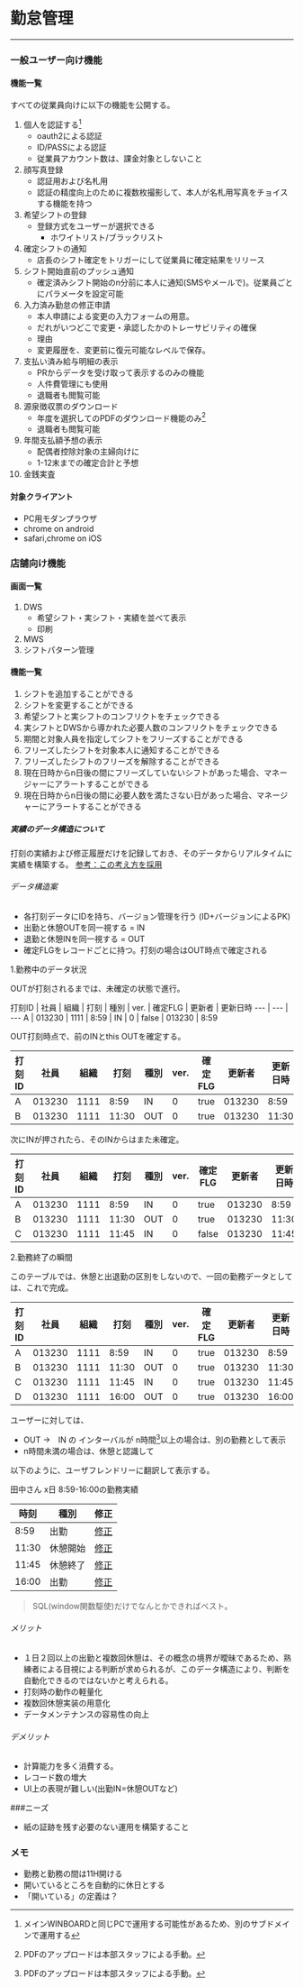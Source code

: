 # 勤怠管理
***
### 一般ユーザー向け機能
#### 機能一覧
すべての従業員向けに以下の機能を公開する。

1. 個人を認証する[^2]
    * oauth2による認証
    * ID/PASSによる認証
    * 従業員アカウント数は、課金対象としないこと
1. 顔写真登録
    * 認証用および名札用
    * 認証の精度向上のために複数枚撮影して、本人が名札用写真をチョイスする機能を持つ
1. 希望シフトの登録
    * 登録方式をユーザーが選択できる
      * ホワイトリスト/ブラックリスト
1. 確定シフトの通知
    * 店長のシフト確定をトリガーにして従業員に確定結果をリリース
1. シフト開始直前のプッシュ通知
    * 確定済みシフト開始のn分前に本人に通知(SMSやメールで)。従業員ごとにパラメータを設定可能
1. 入力済み勤怠の修正申請
    * 本人申請による変更の入力フォームの用意。
    * だれがいつどこで変更・承認したかのトレーサビリティの確保
    * 理由
    * 変更履歴を、変更前に復元可能なレベルで保存。
1. 支払い済み給与明細の表示
    * PRからデータを受け取って表示するのみの機能
    * 人件費管理にも使用
    * 退職者も閲覧可能
1. 源泉徴収票のダウンロード
    * 年度を選択してのPDFのダウンロード機能のみ[^1]
    * 退職者も閲覧可能
1. 年間支払額予想の表示
    * 配偶者控除対象の主婦向けに
    * 1-12末までの確定合計と予想
1. 金銭実査

#### 対象クライアント
* PC用モダンプラウザ
* chrome on android
* safari,chrome on iOS

[^1]: PDFのアップロードは本部スタッフによる手動。
[^2]: メインWINBOARDと同じPCで運用する可能性があるため、別のサブドメインで運用する

### 店舗向け機能
#### 画面一覧
1. DWS
    * 希望シフト・実シフト・実績を並べて表示
    * 印刷
2. MWS
3. シフトパターン管理

#### 機能一覧
1. シフトを追加することができる
2. シフトを変更することができる
2. 希望シフトと実シフトのコンフリクトをチェックできる
3. 実シフトとDWSから導かれた必要人数のコンフリクトをチェックできる
4. 期間と対象人員を指定してシフトをフリーズすることができる
5. フリーズしたシフトを対象本人に通知することができる
6. フリーズしたシフトのフリーズを解除することができる
7. 現在日時からn日後の間にフリーズしていないシフトがあった場合、マネージャーにアラートすることができる
8. 現在日時からn日後の間に必要人数を満たさない日があった場合、マネージャーにアラートすることができる

##### 実績のデータ構造について
打刻の実績および修正履歴だけを記録しておき、そのデータからリアルタイムに実績を構築する。
[参考：この考え方を採用](https://www.byebye-timecard.net/blog/2006/11/bt.html)
###### データ構造案
* 各打刻データにIDを持ち、バージョン管理を行う
(ID+バージョンによるPK)
* 出勤と休憩OUTを同一視する = IN
* 退勤と休憩INを同一視する = OUT
* 確定FLGをレコードごとに持つ。打刻の場合はOUT時点で確定される

1.勤務中のデータ状況

OUTが打刻されるまでは、未確定の状態で進行。

打刻ID | 社員 | 組織 | 打刻 | 種別 | ver. | 確定FLG | 更新者 | 更新日時
--- | --- | ---
A | 013230 | 1111 | 8:59 | IN | 0 | false | 013230 | 8:59

OUT打刻時点で、前のINとthis OUTを確定する。

打刻ID | 社員 | 組織 | 打刻 | 種別 | ver. | 確定FLG | 更新者 | 更新日時
--- | --- | --- | --- | --- | --- | --- | --- | ---
A | 013230 | 1111 | 8:59 | IN | 0 | true | 013230 | 8:59
B | 013230 | 1111 | 11:30 | OUT | 0 | true | 013230 | 11:30

次にINが押されたら、そのINからはまた未確定。

打刻ID | 社員 | 組織 | 打刻 | 種別 | ver. | 確定FLG | 更新者 | 更新日時
--- | --- | --- | --- | --- | --- | --- | --- | ---
A | 013230 | 1111 | 8:59 | IN | 0 | true | 013230 | 8:59
B | 013230 | 1111 | 11:30 | OUT | 0 | true | 013230 | 11:30
C | 013230 | 1111 | 11:45 | IN | 0 | false | 013230 | 11:45

2.勤務終了の瞬間

このテーブルでは、休憩と出退勤の区別をしないので、一回の勤務データとしては、これで完成。

打刻ID | 社員 | 組織 | 打刻 | 種別 | ver. | 確定FLG | 更新者 | 更新日時
--- | --- | --- | --- | --- | --- | --- | --- | ---
A | 013230 | 1111 | 8:59 | IN | 0 | true | 013230 | 8:59
B | 013230 | 1111 | 11:30 | OUT | 0 | true | 013230 | 11:30
C | 013230 | 1111 | 11:45 | IN | 0 | true | 013230 | 11:45
D | 013230 | 1111 | 16:00 | OUT | 0 | true | 013230 | 16:00

ユーザーに対しては、
* OUT →　IN の インターバルが n時間[^1]以上の場合は、別の勤務として表示
* n時間未満の場合は、休憩と認識して

以下のように、ユーザフレンドリーに翻訳して表示する。

田中さん x日 8:59-16:00の勤務実績

時刻 | 種別 | 修正
--- | --- | ---
8:59 | 出勤 | [修正](#)
11:30 | 休憩開始 | [修正](#)
11:45 | 休憩終了 | [修正](#)
16:00 | 出勤 | [修正](#)

> SQL(window関数駆使)だけでなんとかできればベスト。

[^1]: インターバル時間数はグローバル設定にて定義

###### メリット
* １日２回以上の出勤と複数回休憩は、その概念の境界が曖昧であるため、熟練者による目視による判断が求められるが、このデータ構造により、判断を自動化できるのではないかと考えられる。
* 打刻時の動作の軽量化
* 複数回休憩実装の用意化
* データメンテナンスの容易性の向上
###### デメリット
* 計算能力を多く消費する。
* レコード数の増大
* UI上の表現が難しい(出勤IN=休憩OUTなど)

###ニーズ
* 紙の証跡を残す必要のない運用を構築すること

### メモ
* 勤務と勤務の間は11H開ける
* 開いているところを自動的に休日とする
* 「開いている」の定義は？
